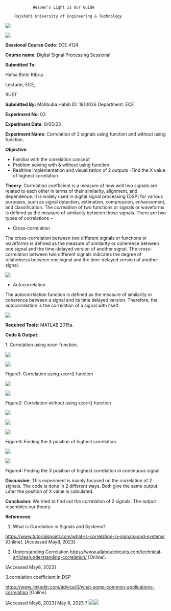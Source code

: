 ﻿                Heaven’s Light is Our Guide

        Rajshahi University of Engineering & Technology 

![](Aspose.Words.1eaba4df-1509-4dd5-9656-372be7d37463.001.png)



![](Aspose.Words.1eaba4df-1509-4dd5-9656-372be7d37463.002.jpeg)

**Sessional Course Code**: ECE 4124 

**Course name**: Digital Signal Processing Sessional 

**Submitted To:** 

Hafsa Binte Kibria 

Lecturer, ECE, 

RUET                                                                 

**Submitted By:** 
Mahbuba Habib 
ID: 1810026 
Department: ECE 

**Experiment No**: 03

**Experiment Date**: 8/05/23 

**Experiment Name**: Correlation of 2 signals using function and without using function. 

**Objective**: 

- Familiar with the correlation concept 
- Problem solving with & without using function 
- Realtime implementation and visualization of 2 outputs -Find the X value of highest correlation 

**Theory**: Correlation coefficient is a measure of how well two signals are related to each other in terms of their similarity, alignment, and dependence. It is widely used in digital signal processing (DSP) for various purposes, such as signal detection, estimation, compression, enhancement, and classification. The *correlation* of two functions or signals or waveforms is defined as the measure of similarity between those signals. There are two types of correlations − 

- Cross-correlation 

The cross-correlation between two different signals or functions or waveforms is defined as the measure of similarity or coherence between one signal and the time-delayed version of another signal. The cross-correlation between two different signals indicates the degree of relatedness between one signal and the time-delayed version of another signal. 

![](Aspose.Words.1eaba4df-1509-4dd5-9656-372be7d37463.003.png)

- Autocorrelation 

The autocorrelation function is defined as the measure of similarity or coherence between a signal and its time delayed version. Therefore, the autocorrelation is the correlation of a signal with itself. 

![](Aspose.Words.1eaba4df-1509-4dd5-9656-372be7d37463.004.png)

**Required Tools**: MATLAB 2015a. 

**Code & Output**: 

1\.  Correlation using xcorr function. 

![](Aspose.Words.1eaba4df-1509-4dd5-9656-372be7d37463.005.jpeg)

![](Aspose.Words.1eaba4df-1509-4dd5-9656-372be7d37463.006.jpeg)

Figure1: Correlation using xcorr() function 

![](Aspose.Words.1eaba4df-1509-4dd5-9656-372be7d37463.007.jpeg)

![](Aspose.Words.1eaba4df-1509-4dd5-9656-372be7d37463.008.jpeg)

Figure2: Correlation without using xcorr() function 

![](Aspose.Words.1eaba4df-1509-4dd5-9656-372be7d37463.009.jpeg)

![](Aspose.Words.1eaba4df-1509-4dd5-9656-372be7d37463.010.jpeg)

![](Aspose.Words.1eaba4df-1509-4dd5-9656-372be7d37463.011.png)

Figure3: Finding the X position of highest correlation. 

![](Aspose.Words.1eaba4df-1509-4dd5-9656-372be7d37463.012.png)

![](Aspose.Words.1eaba4df-1509-4dd5-9656-372be7d37463.013.jpeg)

Figure4: Finding the X position of highest correlation in continuous signal 

**Discussion**: This experiment is mainly focused on the correlation of 2 signals. The code is done in 2 different ways. Both give the same output. Later the position of X value is calculated. 

**Conclusion**: We tried to find out the correlation of 2 signals. The output resembles our theory. 

**References**: 

1. What is Correlation in Signals and Systems?

https://www.tutorialspoint.com/what-is-correlation-in-signals-and-systems  [Online].  [Accessed May8, 2023] 

2. Understanding Correlation https://www.allaboutcircuits.com/technical-articles/understanding-correlation/ [Online]. 

[Accessed May8, 2023] 

3\.correlation coefficient in DSP 

https://www.linkedin.com/advice/0/what-some-common-applications-correlation [Online]. 

[Accessed May8, 2023] 
May 8, 2023  7 ![](Aspose.Words.1eaba4df-1509-4dd5-9656-372be7d37463.014.png)![](Aspose.Words.1eaba4df-1509-4dd5-9656-372be7d37463.015.png)
